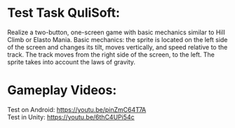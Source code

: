 # Test Task QuliSoft:
Realize a two-button, one-screen game with basic mechanics similar to Hill Climb or Elasto Mania. Basic mechanics: the sprite is located on the left side of the screen and changes its tilt, moves vertically, and speed relative to the track. The track moves from the right side of the screen, to the left. The sprite takes into account the laws of gravity.
# Gameplay Videos:
Test on Android: https://youtu.be/pinZmC64T7A <br /> 
Test in Unity: https://youtu.be/6thC4UPi54c
